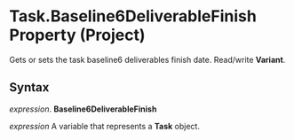 
# Task.Baseline6DeliverableFinish Property (Project)

Gets or sets the task baseline6 deliverables finish date. Read/write  **Variant**.


## Syntax

 _expression_. **Baseline6DeliverableFinish**

 _expression_ A variable that represents a **Task** object.

